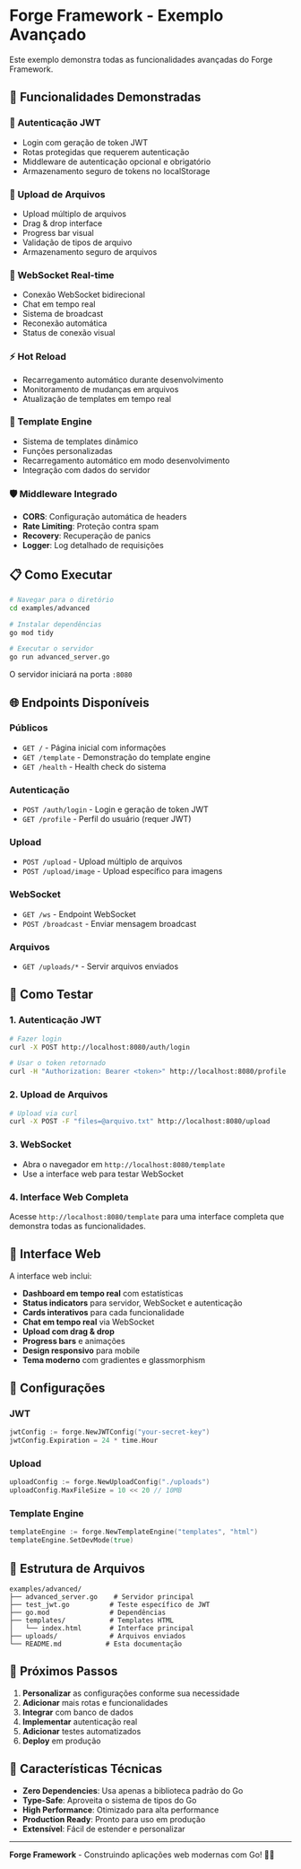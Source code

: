 # Forge Framework - Exemplo Avançado

Este exemplo demonstra todas as funcionalidades avançadas do Forge Framework.

## 🚀 Funcionalidades Demonstradas

### 🔐 Autenticação JWT
- Login com geração de token JWT
- Rotas protegidas que requerem autenticação
- Middleware de autenticação opcional e obrigatório
- Armazenamento seguro de tokens no localStorage

### 📁 Upload de Arquivos
- Upload múltiplo de arquivos
- Drag & drop interface
- Progress bar visual
- Validação de tipos de arquivo
- Armazenamento seguro de arquivos

### 🔄 WebSocket Real-time
- Conexão WebSocket bidirecional
- Chat em tempo real
- Sistema de broadcast
- Reconexão automática
- Status de conexão visual

### ⚡ Hot Reload
- Recarregamento automático durante desenvolvimento
- Monitoramento de mudanças em arquivos
- Atualização de templates em tempo real

### 🎨 Template Engine
- Sistema de templates dinâmico
- Funções personalizadas
- Recarregamento automático em modo desenvolvimento
- Integração com dados do servidor

### 🛡️ Middleware Integrado
- **CORS**: Configuração automática de headers
- **Rate Limiting**: Proteção contra spam
- **Recovery**: Recuperação de panics
- **Logger**: Log detalhado de requisições

## 📋 Como Executar

```bash
# Navegar para o diretório
cd examples/advanced

# Instalar dependências
go mod tidy

# Executar o servidor
go run advanced_server.go
```

O servidor iniciará na porta `:8080`

## 🌐 Endpoints Disponíveis

### Públicos
- `GET /` - Página inicial com informações
- `GET /template` - Demonstração do template engine
- `GET /health` - Health check do sistema

### Autenticação
- `POST /auth/login` - Login e geração de token JWT
- `GET /profile` - Perfil do usuário (requer JWT)

### Upload
- `POST /upload` - Upload múltiplo de arquivos
- `POST /upload/image` - Upload específico para imagens

### WebSocket
- `GET /ws` - Endpoint WebSocket
- `POST /broadcast` - Enviar mensagem broadcast

### Arquivos
- `GET /uploads/*` - Servir arquivos enviados

## 🧪 Como Testar

### 1. Autenticação JWT
```bash
# Fazer login
curl -X POST http://localhost:8080/auth/login

# Usar o token retornado
curl -H "Authorization: Bearer <token>" http://localhost:8080/profile
```

### 2. Upload de Arquivos
```bash
# Upload via curl
curl -X POST -F "files=@arquivo.txt" http://localhost:8080/upload
```

### 3. WebSocket
- Abra o navegador em `http://localhost:8080/template`
- Use a interface web para testar WebSocket

### 4. Interface Web Completa
Acesse `http://localhost:8080/template` para uma interface completa que demonstra todas as funcionalidades.

## 🎨 Interface Web

A interface web inclui:

- **Dashboard em tempo real** com estatísticas
- **Status indicators** para servidor, WebSocket e autenticação
- **Cards interativos** para cada funcionalidade
- **Chat em tempo real** via WebSocket
- **Upload com drag & drop**
- **Progress bars** e animações
- **Design responsivo** para mobile
- **Tema moderno** com gradientes e glassmorphism

## 🔧 Configurações

### JWT
```go
jwtConfig := forge.NewJWTConfig("your-secret-key")
jwtConfig.Expiration = 24 * time.Hour
```

### Upload
```go
uploadConfig := forge.NewUploadConfig("./uploads")
uploadConfig.MaxFileSize = 10 << 20 // 10MB
```

### Template Engine
```go
templateEngine := forge.NewTemplateEngine("templates", "html")
templateEngine.SetDevMode(true)
```

## 📁 Estrutura de Arquivos

```
examples/advanced/
├── advanced_server.go    # Servidor principal
├── test_jwt.go          # Teste específico de JWT
├── go.mod               # Dependências
├── templates/           # Templates HTML
│   └── index.html       # Interface principal
├── uploads/             # Arquivos enviados
└── README.md           # Esta documentação
```

## 🚀 Próximos Passos

1. **Personalizar** as configurações conforme sua necessidade
2. **Adicionar** mais rotas e funcionalidades
3. **Integrar** com banco de dados
4. **Implementar** autenticação real
5. **Adicionar** testes automatizados
6. **Deploy** em produção

## 🎯 Características Técnicas

- **Zero Dependencies**: Usa apenas a biblioteca padrão do Go
- **Type-Safe**: Aproveita o sistema de tipos do Go
- **High Performance**: Otimizado para alta performance
- **Production Ready**: Pronto para uso em produção
- **Extensível**: Fácil de estender e personalizar

---

**Forge Framework** - Construindo aplicações web modernas com Go! 🔨✨